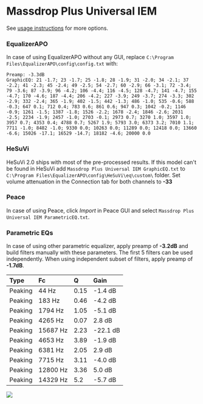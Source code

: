 # Massdrop Plus Universal IEM
See [usage instructions](https://github.com/jaakkopasanen/AutoEq#usage) for more options.

### EqualizerAPO
In case of using EqualizerAPO without any GUI, replace `C:\Program Files\EqualizerAPO\config\config.txt`
with:
```
Preamp: -3.3dB
GraphicEQ: 21 -1.7; 23 -1.7; 25 -1.8; 28 -1.9; 31 -2.0; 34 -2.1; 37 -2.2; 41 -2.3; 45 -2.4; 49 -2.5; 54 -2.7; 60 -2.9; 66 -3.1; 72 -3.4; 79 -3.6; 87 -3.9; 96 -4.2; 106 -4.4; 116 -4.5; 128 -4.7; 141 -4.7; 155 -4.7; 170 -4.6; 187 -4.4; 206 -4.2; 227 -3.9; 249 -3.7; 274 -3.3; 302 -2.9; 332 -2.4; 365 -1.9; 402 -1.5; 442 -1.3; 486 -1.0; 535 -0.6; 588 -0.3; 647 0.1; 712 0.4; 783 0.6; 861 0.6; 947 0.3; 1042 -0.2; 1146 -0.9; 1261 -1.5; 1387 -1.8; 1526 -2.2; 1678 -2.4; 1846 -2.6; 2031 -2.5; 2234 -1.9; 2457 -1.0; 2703 -0.1; 2973 0.7; 3270 1.0; 3597 1.0; 3957 0.7; 4353 0.4; 4788 0.7; 5267 1.9; 5793 3.0; 6373 3.2; 7010 1.1; 7711 -1.0; 8482 -1.0; 9330 0.0; 10263 0.0; 11289 0.0; 12418 0.0; 13660 -6.6; 15026 -17.1; 16529 -14.7; 18182 -4.6; 20000 0.0
```

### HeSuVi
HeSuVi 2.0 ships with most of the pre-processed results. If this model can't be found in HeSuVi add
`Massdrop Plus Universal IEM GraphicEQ.txt` to `C:\Program Files\EqualizerAPO\config\HeSuVi\eq\custom\` folder.
Set volume attenuation in the Connection tab for both channels to **-33**

### Peace
In case of using Peace, click *Import* in Peace GUI and select `Massdrop Plus Universal IEM ParametricEQ.txt`.

### Parametric EQs
In case of using other parametric equalizer, apply preamp of **-3.2dB** and build filters manually
with these parameters. The first 5 filters can be used independently.
When using independent subset of filters, apply preamp of **-1.7dB**.

| Type    | Fc       |    Q | Gain     |
|:--------|:---------|:-----|:---------|
| Peaking | 44 Hz    | 0.15 | -1.4 dB  |
| Peaking | 183 Hz   | 0.46 | -4.2 dB  |
| Peaking | 1794 Hz  | 1.05 | -5.1 dB  |
| Peaking | 4265 Hz  | 0.07 | 2.8 dB   |
| Peaking | 15687 Hz | 2.23 | -22.1 dB |
| Peaking | 4653 Hz  | 3.89 | -1.9 dB  |
| Peaking | 6381 Hz  | 2.05 | 2.9 dB   |
| Peaking | 7715 Hz  | 3.11 | -4.0 dB  |
| Peaking | 12800 Hz | 3.36 | 5.0 dB   |
| Peaking | 14329 Hz | 5.2  | -5.7 dB  |

![](https://raw.githubusercontent.com/jaakkopasanen/AutoEq/master/results/oratory1990/harman_in-ear_2017-1/Massdrop%20Plus%20Universal%20IEM/Massdrop%20Plus%20Universal%20IEM.png)